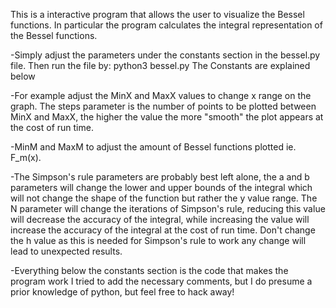 This is a interactive program that allows the user
to visualize the Bessel functions. In particular 
the program calculates the integral representation 
of the Bessel functions.

-Simply adjust the parameters under the 
constants section in the bessel.py file.
Then run the file by: python3 bessel.py
The Constants are explained below

-For example adjust the MinX and MaxX values to 
change x range on the graph. The steps parameter
is the number of points to be plotted between 
MinX and MaxX, the higher the value the more 
"smooth" the plot appears at the cost of run time.

-MinM and MaxM to adjust the amount of Bessel 
functions plotted ie. F_m(x).

-The Simpson's rule parameters are probably best 
left alone, the a and b parameters will change 
the lower and upper bounds of the integral which 
will not change the shape of the function but rather
the y value range. The N parameter will change the 
iterations of Simpson's rule, reducing this value 
will decrease the accuracy of the integral, while 
increasing the value will increase the accuracy 
of the integral at the cost of run time. Don't 
change the h value as this is needed for Simpson's
rule to work any change will lead to unexpected 
results.

-Everything below the constants section is the code
that makes the program work I tried to add the 
necessary comments, but I do presume a prior 
knowledge of python, but feel free to hack away!

